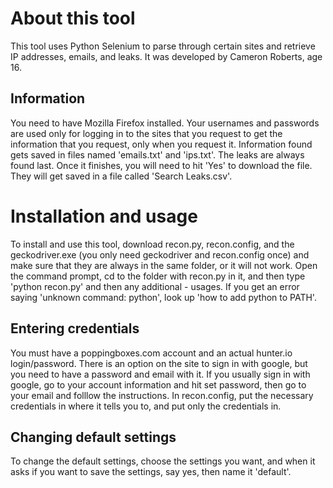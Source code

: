 # About this tool
This tool uses Python Selenium to parse through certain sites and retrieve IP addresses, emails, and leaks.  It was developed by Cameron Roberts, age 16.

## Information
You need to have Mozilla Firefox installed.  Your usernames and passwords are used only for logging in to the sites that you request to get the information that you request, only when you request it.  Information found gets saved in files named 'emails.txt' and 'ips.txt'.  The leaks are always found last.  Once it finishes, you will need to hit 'Yes' to download the file.  They will get saved in a file called 'Search Leaks.csv'.

# Installation and usage
To install and use this tool, download recon.py, recon.config, and the geckodriver.exe (you only need geckodriver and recon.config once) and make sure that they are always in the same folder, or it will not work.  Open the command prompt, cd to the folder with recon.py in it, and then type 'python recon.py' and then any additional - usages.  If you get an error saying 'unknown command: python', look up 'how to add python to PATH'.

## Entering credentials
You must have a poppingboxes.com account and an actual hunter.io login/password.  There is an option on the site to sign in with google, but you need to have a password and email with it.  If you usually sign in with google, go to your account information and hit set password, then go to your email and folllow the instructions.  In recon.config, put the necessary credentials in where it tells you to, and put only the credentials in.

## Changing default settings
To change the default settings, choose the settings you want, and when it asks if you want to save the settings, say yes, then name it 'default'.
